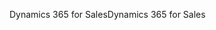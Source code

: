 <span data-ttu-id="db9b9-101">Dynamics 365 for Sales</span><span class="sxs-lookup"><span data-stu-id="db9b9-101">Dynamics 365 for Sales</span></span>
